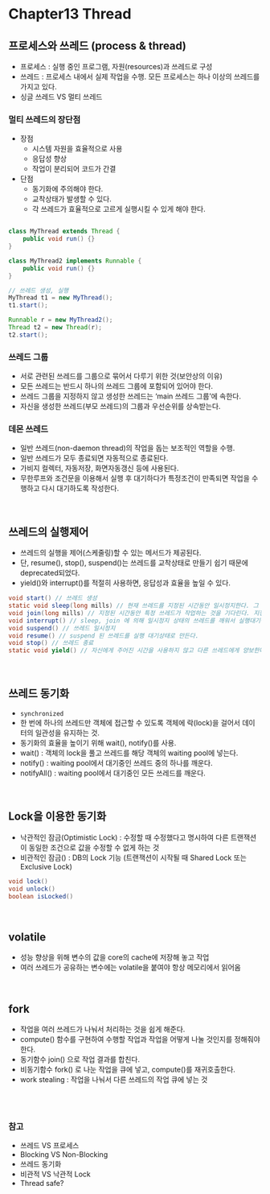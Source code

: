 # Chapter13 Thread

## 프로세스와 쓰레드 (process & thread)
- 프로세스 : 실행 중인 프로그램, 자원(resources)과 쓰레드로 구성
- 쓰레드 : 프로세스 내에서 실제 작업을 수행. 모든 프로세스는 하나 이상의 쓰레드를 가지고 있다.
- 싱글 쓰레드 VS 멀티 쓰레드


### 멀티 쓰레드의 장단점 
- 장점
  - 시스템 자원을 효율적으로 사용
  - 응답성 향상
  - 작업이 분리되어 코드가 간결
- 단점
  - 동기화에 주의해야 한다.
  - 교착상태가 발생할 수 있다.
  - 각 쓰레드가 효율적으로 고르게 실행시킬 수 있게 해야 한다.


```java

class MyThread extends Thread {
    public void run() {}
}

class MyThread2 implements Runnable {
    public void run() {}
}

// 쓰레드 생성, 실행
MyThread t1 = new MyThread();
t1.start();

Runnable r = new MyThread2();
Thread t2 = new Thread(r);
t2.start();
```


### 쓰레드 그룹
- 서로 관련된 쓰레드를 그룹으로 묶어서 다루기 위한 것(보안상의 이유)
- 모든 쓰레드는 반드시 하나의 쓰레드 그룹에 포함되어 있어야 한다.
- 쓰레드 그룹을 지정하지 않고 생성한 쓰레드는 ‘main 쓰레드 그룹’에 속한다.
- 자신을 생성한 쓰레드(부모 쓰레드)의 그룹과 우선순위를 상속받는다.


### 데몬 쓰레드
- 일반 쓰레드(non-daemon thread)의 작업을 돕는 보조적인 역할을 수행.
- 일반 쓰레드가 모두 종료되면 자동적으로 종료된다.
- 가비지 컬렉터, 자동저장, 화면자동갱신 등에 사용된다.
- 무한루프와 조건문을 이용해서 실행 후 대기하다가 특정조건이 만족되면 작업을 수행하고 다시 대기하도록 작성한다.


<br>

## 쓰레드의 실행제어
- 쓰레드의 실행을 제어(스케줄링)할 수 있는 메서드가 제공된다.
- 단, resume(), stop(), suspend()는 쓰레드를 교착상태로 만들기 쉽기 때문에 deprecated되었다.
- yield()와 interrupt()를 적절히 사용하면, 응답성과 효율을 높일 수 있다.

```java
void start() // 쓰레드 생성 
static void sleep(long mills) // 현재 쓰레드를 지정된 시간동안 일시정지한다. 그 후, 실행 대기
void join(long mills) // 지정된 시간동안 특정 쓰레드가 작업하는 것을 기다린다. 지정된 시간이 지나면 join을 호출한 쓰레드로 돌아와 수행한다.
void interrupt() // sleep, join 에 의해 일시정지 상태의 쓰레드를 깨워서 실행대기상태로 만든다. 이때, InterruptException이 발생한다.
void suspend() // 쓰레드 일시정지
void resume() // suspend 된 쓰레드를 실행 대기상태로 만든다.
void stop() // 쓰레드 종료
static void yield() // 자신에게 주어진 시간을 사용하지 않고 다른 쓰레드에게 양보한다. 그 후, 실행 대기
```
<br>

## 쓰레드 동기화
- `synchronized`
- 한 번에 하나의 쓰레드만 객체에 접근할 수 있도록 객체에 락(lock)을 걸어서 데이터의 일관성을 유지하는 것.
- 동기화의 효율을 높이기 위해 wait(), notify()를 사용.
- wait() : 객체의 lock을 풀고 쓰레드를 해당 객체의 waiting pool에 넣는다.
- notify() : waiting pool에서 대기중인 쓰레드 중의 하나를 깨운다.
- notifyAll() : waiting pool에서 대기중인 모든 쓰레드를 깨운다.

<br>

## Lock을 이용한 동기화
- 낙관적인 잠금(Optimistic Lock) : 수정할 때 수정했다고 명시하여 다른 트랜잭션이 동일한 조건으로 값을 수정할 수 없게 하는 것
- 비관적인 잠금() : DB의 Lock 기능 (트랜잭션이 시작될 때 Shared Lock 또는 Exclusive Lock)
```java
void lock()
void unlock()
boolean isLocked()
```

<br>

## volatile
- 성능 향상을 위해 변수의 값을 core의 cache에 저장해 놓고 작업
- 여러 쓰레드가 공유하는 변수에는 volatile을 붙여야 항상 메모리에서 읽어옴

<br>

## fork
- 작업을 여러 쓰레드가 나눠서 처리하는 것을 쉽게 해준다.
- compute() 함수를 구현하여 수행할 작업과 작업을 어떻게 나눌 것인지를 정해줘야 한다.
- 동기함수 join() 으로 작업 결과를 합친다.
- 비동기함수 fork() 로 나눈 작업을 큐에 넣고, compute()를 재귀호출한다.
- work stealing : 작업을 나눠서 다른 쓰레드의 작업 큐에 넣는 것

<br><br>

### 참고
* 쓰레드 VS 프로세스
* Blocking VS Non-Blocking
* 쓰레드 동기화
* 비관적 VS 낙관적 Lock
* Thread safe?